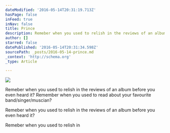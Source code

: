 ```yaml
---
dateModified: '2016-05-14T20:31:19.713Z'
hasPage: false
inFeed: true
inNav: false
title: Prince
description: Remeber when you used to relish in the reviews of an album before you even heard it? Remember when you used to read about your favourite band/singer/muscian?
author: []
starred: false
datePublished: '2016-05-14T20:31:34.598Z'
sourcePath: _posts/2016-05-14-prince.md
_context: 'http://schema.org'
_type: Article

---
```

![](https://the-grid-user-content.s3-us-west-2.amazonaws.com/f4e96b98-b283-45d2-92bf-532a82add0be.jpg)

Remeber when you used to relish in the reviews of an album before you even heard it? Remember when you used to read about your favourite band/singer/muscian?

Remeber when you used to relish in the reviews of an album before you even heard it?

Remeber when you used to relish in